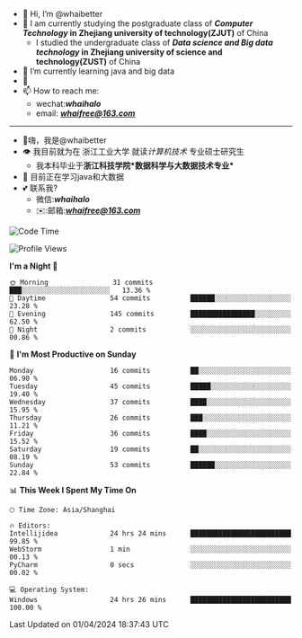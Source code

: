 - 👋 Hi, I’m @whaibetter
- 👀 I am currently studying the postgraduate class of ***Computer Technology* in Zhejiang university of technology(ZJUT)** of China
  -  I studied the undergraduate class of ***Data science and Big data technology* in Zhejiang university of science and technology(ZUST)** of China
- 🌱 I’m currently learning java and big data
- 💞️ 
- 📫 How to reach me: 
  - wechat:***whaihalo***
  - email: ***whaifree@163.com***
 ------------------------
- 👋嗨，我是@whaibetter
- 👁 我目前就为在 浙江工业大学 就读*计算机技术* 专业硕士研究生
  - 我本科毕业于**浙江科技学院\*数据科学与大数据技术专业\***
- 🌴 目前正在学习java和大数据
- 💕 联系我?
  - 微信:***whaihalo***
  - ✉️:邮箱:***whaifree@163.com***

<!--START_SECTION:waka-->
![Code Time](http://img.shields.io/badge/Code%20Time-24%20hrs%2026%20mins-blue)

![Profile Views](http://img.shields.io/badge/Profile%20Views-151-blue)

**I'm a Night 🦉** 

```text
🌞 Morning                31 commits          ███░░░░░░░░░░░░░░░░░░░░░░   13.36 % 
🌆 Daytime                54 commits          ██████░░░░░░░░░░░░░░░░░░░   23.28 % 
🌃 Evening                145 commits         ████████████████░░░░░░░░░   62.50 % 
🌙 Night                  2 commits           ░░░░░░░░░░░░░░░░░░░░░░░░░   00.86 % 
```
📅 **I'm Most Productive on Sunday** 

```text
Monday                   16 commits          ██░░░░░░░░░░░░░░░░░░░░░░░   06.90 % 
Tuesday                  45 commits          █████░░░░░░░░░░░░░░░░░░░░   19.40 % 
Wednesday                37 commits          ████░░░░░░░░░░░░░░░░░░░░░   15.95 % 
Thursday                 26 commits          ███░░░░░░░░░░░░░░░░░░░░░░   11.21 % 
Friday                   36 commits          ████░░░░░░░░░░░░░░░░░░░░░   15.52 % 
Saturday                 19 commits          ██░░░░░░░░░░░░░░░░░░░░░░░   08.19 % 
Sunday                   53 commits          ██████░░░░░░░░░░░░░░░░░░░   22.84 % 
```


📊 **This Week I Spent My Time On** 

```text
🕑︎ Time Zone: Asia/Shanghai

🔥 Editors: 
Intellijidea             24 hrs 24 mins      █████████████████████████   99.85 % 
WebStorm                 1 min               ░░░░░░░░░░░░░░░░░░░░░░░░░   00.13 % 
PyCharm                  0 secs              ░░░░░░░░░░░░░░░░░░░░░░░░░   00.02 % 

💻 Operating System: 
Windows                  24 hrs 26 mins      █████████████████████████   100.00 % 
```


 Last Updated on 01/04/2024 18:37:43 UTC
<!--END_SECTION:waka-->
